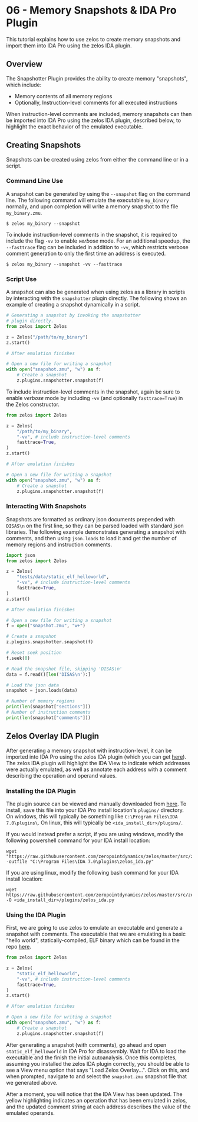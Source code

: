 # 06 - Memory Snapshots & IDA Pro Plugin

This tutorial explains how to use zelos to create memory snapshots and import them into IDA Pro using the zelos IDA plugin.

## Overview

The Snapshotter Plugin provides the ability to create memory "snapshots", which include:
  * Memory contents of all memory regions
  * Optionally, Instruction-level comments for all executed instructions

When instruction-level comments are included, memory snapshots can then be imported into IDA Pro using the zelos IDA plugin, described below, to highlight the exact behavior of the emulated executable.

## Creating Snapshots

Snapshots can be created using zelos from either the command line or in a script.

### Command Line Use

A snapshot can be generated by using the `--snapshot` flag on the command line. The following command will emulate the executable `my_binary` normally, and upon completion will write a memory snapshot to the file `my_binary.zmu`.

```console
$ zelos my_binary --snapshot
```

To include instruction-level comments in the snapshot, it is required to include the flag `-vv` to enable _verbose_ mode. For an additional speedup, the `--fasttrace` flag can be included in addition to `-vv`, which restricts verbose comment generation to only the first time an address is executed.

```console
$ zelos my_binary --snapshot -vv --fasttrace
```

### Script Use

A snapshot can also be generated when using zelos as a library in scripts by interacting with the `snapshotter` plugin directly. The following shows an example of creating a snapshot dynamically in a script.

```python
# Generating a snapshot by invoking the snapshotter
# plugin directly.
from zelos import Zelos

z = Zelos("/path/to/my_binary")
z.start()

# After emulation finishes

# Open a new file for writing a snapshot
with open("snapshot.zmu", "w") as f:
    # Create a snapshot
    z.plugins.snapshotter.snapshot(f)
```

To include instruction-level comments in the snapshot, again be sure to enable _verbose_ mode by including `-vv` (and optionally `fasttrace=True`) in the Zelos constructor.

```python
from zelos import Zelos

z = Zelos(
    "/path/to/my_binary",
    "-vv", # include instruction-level comments
    fasttrace=True,
)
z.start()

# After emulation finishes

# Open a new file for writing a snapshot
with open("snapshot.zmu", "w") as f:
    # Create a snapshot
    z.plugins.snapshotter.snapshot(f)
```

### Interacting With Snapshots

Snapshots are formatted as ordinary json documents prepended with `DISAS\n` on the first line, so they can be parsed loaded with standard json libraries. The following example demonstrates generating a snapshot with comments, and then using `json.loads` to load it and get the number of memory regions and instruction comments.

```python
import json
from zelos import Zelos

z = Zelos(
    "tests/data/static_elf_helloworld",
    "-vv", # include instruction-level comments
    fasttrace=True,
)
z.start()

# After emulation finishes

# Open a new file for writing a snapshot
f = open("snapshot.zmu", "w+")

# Create a snapshot
z.plugins.snapshotter.snapshot(f)

# Reset seek position
f.seek(0)

# Read the snapshot file, skipping 'DISAS\n'
data = f.read()[len('DISAS\n'):]

# Load the json data
snapshot = json.loads(data)

# Number of memory regions
print(len(snapshot["sections"]))
# Number of instruction comments
print(len(snapshot["comments"]))
```

## Zelos Overlay IDA Plugin

After generating a memory snapshot with instruction-level, it can be imported into IDA Pro using the zelos IDA plugin (which you can get [here](https://raw.githubusercontent.com/zeropointdynamics/zelos/master/src/zelos/ext/plugins/snapshot/zelos_ida.py)). The zelos IDA plugin will highlight the IDA View to indicate which addresses were actually emulated, as well as annotate each address with a comment describing the operation and operand values.

### Installing the IDA Plugin

The plugin source can be viewed and manually downloaded from [here](https://raw.githubusercontent.com/zeropointdynamics/zelos/master/src/zelos/ext/plugins/snapshot/zelos_ida.py). To install, save this file into your IDA Pro install location's `plugins/` directory. On windows, this will typically be something like `C:\Program Files\IDA 7.0\plugins\`. On linux, this will typically be `<ida_install_dir>/plugins/`.

If you would instead prefer a script, if you are using windows, modify the following powershell command for your IDA install location:

```console
wget "https://raw.githubusercontent.com/zeropointdynamics/zelos/master/src/zelos/ext/plugins/snapshot/zelos_ida.py" -outfile "C:\Program Files\IDA 7.0\plugins\zelos_ida.py"
```

If you are using linux, modify the following bash command for your IDA install location:

```console
wget https://raw.githubusercontent.com/zeropointdynamics/zelos/master/src/zelos/ext/plugins/snapshot/zelos_ida.py -O <ida_install_dir>/plugins/zelos_ida.py
```

### Using the IDA Plugin

First, we are going to use zelos to emulate an executable and generate a snapshot with comments. The executable that we are emulating is a basic "hello world", statically-compiled, ELF binary which can be found in the repo [here](https://github.com/zeropointdynamics/zelos/blob/master/tests/data/static_elf_helloworld).

```python
from zelos import Zelos

z = Zelos(
    "static_elf_helloworld",
    "-vv", # include instruction-level comments
    fasttrace=True,
)
z.start()

# After emulation finishes

# Open a new file for writing a snapshot
with open("snapshot.zmu", "w") as f:
    # Create a snapshot
    z.plugins.snapshotter.snapshot(f)
```

After generating a snapshot (with comments), go ahead and open `static_elf_helloworld` in IDA Pro for disassembly. Wait for IDA to load the executable and the finish the initial autoanalysis. Once this completes, assuming you installed the zelos IDA plugin correctly, you should be able to see a View menu option that says "Load Zelos Overlay...". Click on this, and when prompted, navigate to and select the `snapshot.zmu` snapshot file that we generated above.

After a moment, you will notice that the IDA View has been updated. The yellow highlighting indicates an operation that has been emulated in zelos, and the updated comment string at each address describes the value of the emulated operands.
